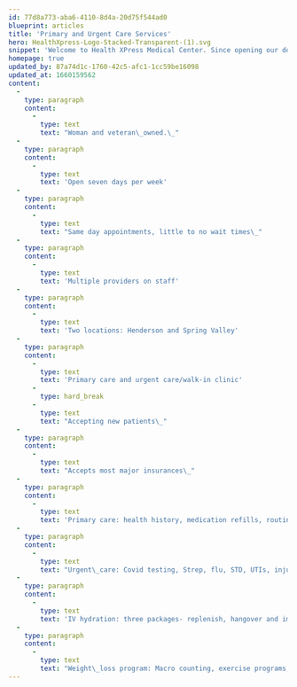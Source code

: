 ```yaml
---
id: 77d8a773-aba6-4110-8d4a-20d75f544ad0
blueprint: articles
title: 'Primary and Urgent Care Services'
hero: HealthXpress-Logo-Stacked-Transparent-(1).svg
snippet: 'Welcome to Health XPress Medical Center. Since opening our doors, we’ve been welcoming patients seeking treatment and medical services. We take great pride in providing our community with high quality, patient-centric healthcare.'
homepage: true
updated_by: 87a74d1c-1760-42c5-afc1-1cc59be16098
updated_at: 1660159562
content:
  -
    type: paragraph
    content:
      -
        type: text
        text: "Woman and veteran\_owned.\_"
  -
    type: paragraph
    content:
      -
        type: text
        text: 'Open seven days per week'
  -
    type: paragraph
    content:
      -
        type: text
        text: "Same day appointments, little to no wait times\_"
  -
    type: paragraph
    content:
      -
        type: text
        text: 'Multiple providers on staff'
  -
    type: paragraph
    content:
      -
        type: text
        text: 'Two locations: Henderson and Spring Valley'
  -
    type: paragraph
    content:
      -
        type: text
        text: 'Primary care and urgent care/walk-in clinic'
      -
        type: hard_break
      -
        type: text
        text: "Accepting new patients\_"
  -
    type: paragraph
    content:
      -
        type: text
        text: "Accepts most major insurances\_"
  -
    type: paragraph
    content:
      -
        type: text
        text: 'Primary care: health history, medication refills, routine lab draw on site, heredity cancer testing, women''s health including PAP smears, age appropriate screenings'
  -
    type: paragraph
    content:
      -
        type: text
        text: "Urgent\_care: Covid testing, Strep, flu, STD, UTIs, injuries, stitches\_and more"
  -
    type: paragraph
    content:
      -
        type: text
        text: 'IV hydration: three packages- replenish, hangover and immune boost'
  -
    type: paragraph
    content:
      -
        type: text
        text: "Weight\_loss program: Macro counting, exercise programs, nutrition, Vitamin B12 injection and prescription\_medication"
---
```

